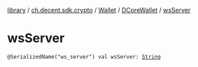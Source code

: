 [library](../../../index.md) / [ch.decent.sdk.crypto](../../index.md) / [Wallet](../index.md) / [DCoreWallet](index.md) / [wsServer](./ws-server.md)

# wsServer

`@SerializedName("ws_server") val wsServer: `[`String`](https://kotlinlang.org/api/latest/jvm/stdlib/kotlin/-string/index.html)
